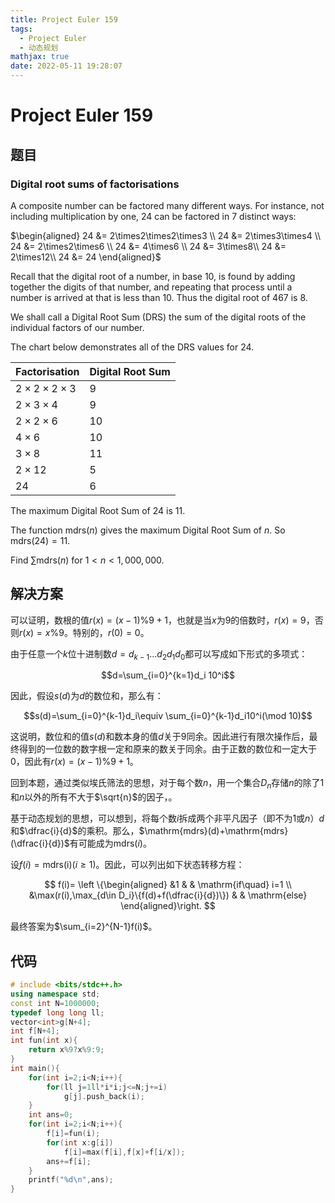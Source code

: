 ```yaml
---
title: Project Euler 159
tags:
  - Project Euler
  - 动态规划
mathjax: true
date: 2022-05-11 19:28:07
---
```


<escape><!-- more --></escape>

# Project Euler 159

## 题目

### Digital root sums of factorisations

A composite number can be factored many different ways. For instance, not including multiplication by one, $24$ can be factored in $7$ distinct ways:

$\begin{aligned}
24 &= 2\times2\times2\times3 \\
24 &= 2\times3\times4 \\
24 &= 2\times2\times6 \\
24 &= 4\times6 \\
24 &= 3\times8\\
24 &= 2\times12\\
24 &= 24
\end{aligned}$

Recall that the digital root of a number, in base $10$, is found by adding together the digits of that number, and repeating that process until a number is arrived at that is less than $10$. Thus the digital root of $467$ is $8$.

We shall call a Digital Root Sum (DRS) the sum of the digital roots of the individual factors of our number.

The chart below demonstrates all of the DRS values for $24$.

|Factorisation|Digital Root Sum|
|-|-|
|$2 \times2 \times2 \times3$|$9$|
|$2 \times3 \times4$|$9$|
|$2 \times2 \times6$|$10$|
|$4 \times6$|$10$|
|$3 \times8$|$11$|
|$2 \times12$|$5$|
|$24$|$6$|

The maximum Digital Root Sum of $24$ is $11$.

The function $\mathrm{mdrs}(n)$ gives the maximum Digital Root Sum of $n$. So $\mathrm{mdrs}(24)=11$.

Find $\sum \mathrm{mdrs}(n)$ for $1 < n < 1,000,000$.

## 解决方案

可以证明，数根的值$r(x)=(x-1)\%9+1$，也就是当$x$为$9$的倍数时，$r(x)=9$，否则$r(x)=x\%9$。特别的，$r(0)=0$。

由于任意一个$k$位十进制数$d=d_{k-1}...d_2d_1d_0$都可以写成如下形式的多项式：

$$d=\sum_{i=0}^{k=1}d_i 10^i$$

因此，假设$s(d)$为$d$的数位和，那么有：

$$s(d)=\sum_{i=0}^{k-1}d_i\equiv \sum_{i=0}^{k-1}d_i10^i(\mod 10)$$

这说明，数位和的值$s(d)$和数本身的值$d$关于$9$同余。因此进行有限次操作后，最终得到的一位数的数字根一定和原来的数关于同余。由于正数的数位和一定大于$0$，因此有$r(x)=(x-1)\%9+1$。

回到本题，通过类似埃氏筛法的思想，对于每个数$n$，用一个集合$D_n$存储$n$的除了$1$和$n$以外的所有不大于$\sqrt{n}$的因子，。

基于动态规划的思想，可以想到，将每个数$i$拆成两个非平凡因子（即不为$1$或$n$）$d$和$\dfrac{i}{d}$的乘积。那么，$\mathrm{mdrs}(d)+\mathrm{mdrs}(\dfrac{i}{d})$有可能成为$\mathrm{mdrs}(i)$。

设$f(i)=\mathrm{mdrs(i)}(i\ge 1)$。因此，可以列出如下状态转移方程：

$$
f(i)=
\left \{\begin{aligned}
  &1  & & \mathrm{if\quad} i=1 \\
  &\max(r(i),\max_{d\in D_i}\{f(d)+f(\dfrac{i}{d})\})  & & \mathrm{else}
\end{aligned}\right.
$$

最终答案为$\sum_{i=2}^{N-1}f(i)$。

## 代码

```C++
# include <bits/stdc++.h>
using namespace std;
const int N=1000000;
typedef long long ll;
vector<int>g[N+4];
int f[N+4];
int fun(int x){
    return x%9?x%9:9;
}
int main(){
    for(int i=2;i<N;i++){
        for(ll j=1ll*i*i;j<=N;j+=i)
            g[j].push_back(i);
    }
    int ans=0;
    for(int i=2;i<N;i++){
        f[i]=fun(i);
        for(int x:g[i])
            f[i]=max(f[i],f[x]+f[i/x]);
        ans+=f[i];
    }
    printf("%d\n",ans);
}

```
